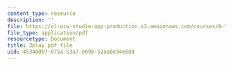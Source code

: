 ```yaml
---
content_type: resource
description: ''
file: https://ol-ocw-studio-app-production.s3.amazonaws.com/courses/8-701-introduction-to-nuclear-and-particle-physics-fall-2020/453400b7075a53a7e09b52aa0e34e6dd_vrLClnmpaeA.pdf
file_type: application/pdf
resourcetype: Document
title: 3play pdf file
uid: 453400b7-075a-53a7-e09b-52aa0e34e6dd
---
```

